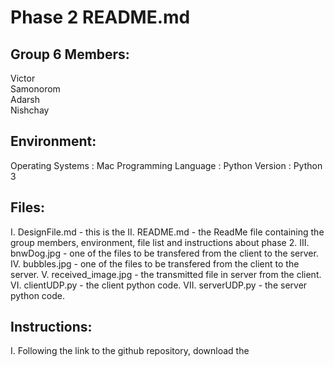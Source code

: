 # Phase 2 README.md

## Group 6 Members:
Victor  
Samonorom  
Adarsh  
Nishchay  

## Environment:  
Operating Systems : Mac
Programming Language : Python
Version : Python 3

## Files:
I.   DesignFile.md - this is the 
II.  README.md - the ReadMe file containing the group members, environment, file list and instructions about phase 2.
III. bnwDog.jpg - one of the files to be transfered from the client to the server.
IV.  bubbles.jpg - one of the files to be transfered from the client to the server.
V.   received_image.jpg - the transmitted file in server from the client.
VI.  clientUDP.py - the client python code. 
VII. serverUDP.py - the server python code.

## Instructions:  
I. Following the link to the github repository, download the 
